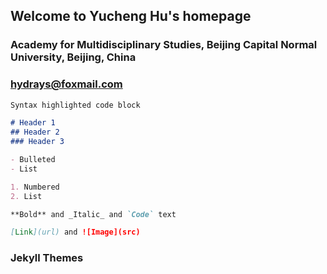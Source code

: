 ## Welcome to Yucheng Hu's homepage

### Academy for Multidisciplinary Studies, Beijing Capital Normal University, Beijing, China

### hydrays@foxmail.com

```markdown
Syntax highlighted code block

# Header 1
## Header 2
### Header 3

- Bulleted
- List

1. Numbered
2. List

**Bold** and _Italic_ and `Code` text

[Link](url) and ![Image](src)
```


### Jekyll Themes


